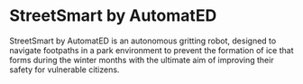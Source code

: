 # StreetSmart by AutomatED

StreetSmart by AutomatED is an autonomous gritting robot, designed to navigate footpaths in a park environment to prevent the formation of ice that forms during the winter months with the ultimate aim of improving their safety for vulnerable citizens.
